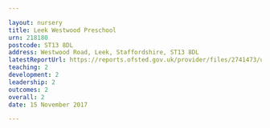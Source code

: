 ```yaml
---

layout: nursery
title: Leek Westwood Preschool
urn: 218180
postcode: ST13 8DL
address: Westwood Road, Leek, Staffordshire, ST13 8DL
latestReportUrl: https://reports.ofsted.gov.uk/provider/files/2741473/urn/218180.pdf
teaching: 2
development: 2
leadership: 2
outcomes: 2
overall: 2
date: 15 November 2017

---
```

